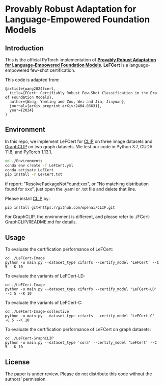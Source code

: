 # Provably Robust Adaptation for Language-Empowered Foundation Models




## Introduction
This is the official PyTorch implementation of [**Provably Robust Adaptation for Language-Empowered Foundation Models**](https://arxiv.org/abs/2404.08631).
**LeFCert** is a language-empowered few-shot certification. 

This code is adapted from:
```
@article{wang2024fcert,
  title={FCert: Certifiably Robust Few-Shot Classification in the Era of Foundation Models},
  author={Wang, Yanting and Zou, Wei and Jia, Jinyuan},
  journal={arXiv preprint arXiv:2404.08631},
  year={2024}
}
```


## Environment
In this repo, we implement LeFCert for [CLIP](https://github.com/openai/CLIP) on three image datasets and [GraphCLIP](https://github.com/zhuyun97/graphclip) on two graph datasets. We test our code in Python 3.7, CUDA 11.8, and PyTorch 1.13.1.

```bash
cd ./Environments
conda env create -f LeFCert.yml
conda activate LeFCert
pip install -r LeFCert.txt
```
if report: "ResolvePackageNotFound:xxx", or "No matching distribution found for xxx", just open the .yaml or .txt file and delete that line.


Please install [CLIP](https://github.com/openai/CLIP) by:
```
pip install git+https://github.com/openai/CLIP.git
```

For GraphCLIP, the environment is different, and please refer to ./FCert-GraphCLIP/README.md for details.

## Usage

To evaluate the certification performance of LeFCert:
```
cd ./LeFCert-Image
python -u main.py --dataset_type cifarfs --certify_model 'LeFCert' --C 5 --K 10
```

To evaluate the variants of LeFCert-LD:
```
cd ./LeFCert-Image
python -u main.py --dataset_type cifarfs --certify_model 'LeFCert-LD' --C 5 --K 10
```
To evaluate the variants of LeFCert-C:
```
cd ./LeFCert-Image-collective
python -u main.py --dataset_type cifarfs --certify_model 'LeFCert-C' --C 5 --K 10
```

To evaluate the certification performance of LeFCert on graph datasets:
```
cd ./LeFCert-GraphCLIP
python -u main.py --dataset_type 'cora' --certify_model 'LeFCert' --C 5 --K 10
```

## License
The paper is under review. Please do not distribute this code without the authors' permission. 



